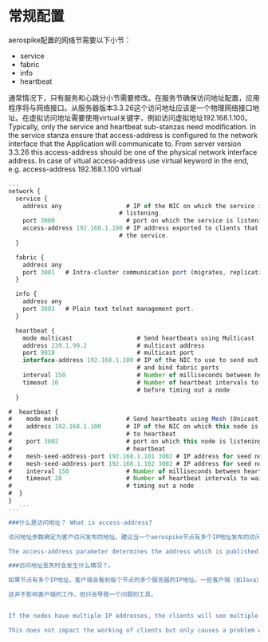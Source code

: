 # 常规配置

aerospike配置的网络节需要以下小节：
* service
* fabric
* info
* heartbeat

通常情况下，只有服务和心跳分小节需要修改。在服务节确保访问地址配置，应用程序将与网络接口。从服务器版本3.3.26这个访问地址应该是一个物理网络接口地址。在虚拟访问地址需要使用virtual关键字，例如访问虚拟地址192.168.1.100。
Typically, only the service and heartbeat sub-stanzas need modification. In the service stanza ensure that access-address is configured to the network interface that the Application will communicate to. From server version 3.3.26 this access-address should be one of the physical network interface address. In case of vitual access-address use virtual keyword in the end, e.g. access-address 192.168.1.100 virtual

```javascript
...
network {
  service {
    address any                  # IP of the NIC on which the service is
                               # listening.
    port 3000                    # port on which the service is listening.
    access-address 192.168.1.100 # IP address exported to clients that access
                               # the service.
  }

  fabric {
    address any
    port 3001   # Intra-cluster communication port (migrates, replication, etc).
  }

  info {
    address any
    port 3003   # Plain text telnet management port.
  }

  heartbeat {
    mode multicast                  # Send heartbeats using Multicast
    address 239.1.99.2              # multicast address
    port 9918                       # multicast port
    interface-address 192.168.1.100 # IP of the NIC to use to send out heartbeat
                                    # and bind fabric ports
    interval 150                    # Number of milliseconds between heartbeats
    timeout 10                      # Number of heartbeat intervals to wait
                                    # before timing out a node
  }

#  heartbeat {
#    mode mesh                   # Send heartbeats using Mesh (Unicast) protocol
#    address 192.168.1.100       # IP of the NIC on which this node is listening
#                                # to heartbeat
#    port 3002                   # port on which this node is listening to
#                                # heartbeat
#    mesh-seed-address-port 192.168.1.101 3002 # IP address for seed node in the cluster
#    mesh-seed-address-port 192.168.1.102 3002 # IP address for seed node in the cluster
#    interval 150                # Number of milliseconds between heartbeats
#    timeout 20                  # Number of heartbeat intervals to wait before
#                                # timing out a node
#  }
}
...```

###什么是访问地址？ What is access-address?

访问地址参数确定为客户访问发布的地址。建议当一个aerospike节点有多个IP地址发布的访问地址指向的配置所需的IP。

The access-address parameter determines the address which is published for client access. It is recommended when an Aerospike node has multiple IP addresses to publish an access-address pointing to desired IP in the config.

###访问地址丢失时会发生什么情况？。

如果节点有多个IP地址，客户端会看到每个节点的多个服务器的IP地址。一些客户端（如Java）可以复制基于node-id.其中一些工具复制的IPS（AMC，asmonitor）可能无法复制。工具如asmonitor可能报告这样的场景与集群可见性错误的错误,因为它看到集群之间的大小和数量的服务器的ip。

这并不影响客户端的工作，但只会导致一个问题的工具。


If the nodes have multiple IP addresses, the clients will see multiple server IPs for each node. Some of the clients (like java) can de-duplicate the duplicate IPs based on node-id. Where as some tools (AMC, asmonitor) may not be able to de-duplicate. Tools like asmonitor may report such scenarios with cluster visibility false error since it sees a mismatch between cluster size and number of server IPs.

This does not impact the working of clients but only causes a problem with the tools.





